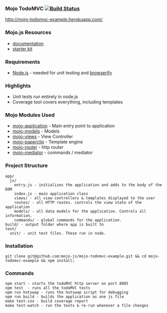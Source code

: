 ### Mojo TodoMVC [![Build Status](https://travis-ci.org/classdojo/mojo-todomvc-example.svg)](https://travis-ci.org/classdojo/mojo-todomvc-example)

http://mojo-todomvc-example.herokuapp.com/

### Mojo.js Resources

- [documentation](http://mojo-docs.herokuapp.com/)
- [starter kit](https://github.com/mojo-js/mojo-starter)

### Requirements

- [Node.js](http://nodejs.org/) - needed for unit testing and [browserify](http://browserify.org/)


### Highlights

- Unit tests run entirely in node.js
- Coverage tool covers everything, including templates

### Mojo Modules Used

- [mojo-application](https://github.com/mojo-js/mojo-router) - Main entry point to application
- [mojo-models](https://github.com/mojo-js/mojo-models) - Models
- [mojo-views](https://github.com/mojo-js/mojo-views) - View Controller
- [mojo-paperclip](https://github.com/mojo-js/mojo-views) - Template engine
- [mojo-router](https://github.com/mojo-js/mojo-router) - http router
- [mojo-mediator](https://github.com/mojo-js/mojo-mediator) - commands / mediator


### Project Structure

```
app/
  js/
    entry.js - initializes the application and adds to the body of the DOM
    index.js - main application class
    views/ - all view controllers & templates displayed to the user
    routes/ - all HTTP routes. controls the view state of the application
    models/ - all data models for the application. Controls all information.
    commands/ - global commands for the application.
build/ - output folder where app is built to
test/
  unit/ - unit test files. These run in node.
```


### Installation

```
git clone git@github.com:mojo-js/mojo-todomvc-example.git && cd mojo-todomvc-example && npm install;
```

### Commands

```
npm start - starts the todoMVC http server on port 8085
npm test  - runs all the todoMVC tests
npm run hotswap - runs the hotswap script for debugging
npm run build - builds the application as one js file
make test-cov - build coverage report
make test-watch - run the tests & re-run whenever a file changes
```
